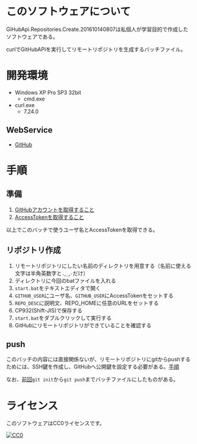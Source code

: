 ﻿# このソフトウェアについて #

GiHubApi.Repositories.Create.201610140807は私個人が学習目的で作成したソフトウェアである。

curlでGitHubAPIを実行してリモートリポジトリを生成するバッチファイル。

# 開発環境 #

* Windows XP Pro SP3 32bit
    * cmd.exe
* curl.exe
    * 7.24.0

## WebService ##

* [GitHub](https://github.com/)

# 手順

## 準備

1. [GitHubアカウントを取得すること](https://github.com/join)
1. [AccessTokenを取得すること](https://github.com/settings/tokens)

以上でこのバッチで使うユーザ名とAccessTokenを取得できる。

## リポジトリ作成

1. リモートリポジトリにしたい名前のディレクトリを用意する（名前に使える文字は半角英数字と`.`,`_`,`-`だけ）
1. ディレクトリに今回のbatファイルを入れる
1. `start.bat`をテキストエディタで開く
1. `GITHUB_USER`にユーザ名、`GITHUB_USER`にAccessTokenをセットする
1. `REPO_DESC`に説明文、REPO_HOMEに任意のURLをセットする
1. CP932(Shift-JIS)で保存する
1. `start.bat`をダブルクリックして実行する
1. GitHubにリモートリポジトリができていることを確認する

## push

このバッチの内容には直接関係ないが、リモートリポジトリにgitからpushするためには、SSH鍵を作成し、GitHubへ公開鍵を設定する必要がある。[手順](http://ytyaru.hatenablog.com/entry/2016/06/17/082230)

なお、[前回](https://github.com/ytyaru/CreateRepository201610012001)`git init`から`git push`までバッチファイルにしたものがある。

# ライセンス #

このソフトウェアはCC0ライセンスです。

[![CC0](http://i.creativecommons.org/p/zero/1.0/88x31.png "CC0")](http://creativecommons.org/publicdomain/zero/1.0/deed.ja)
